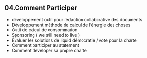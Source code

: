 ## 04.Comment Participer

- développement outil pour rédaction collaborative des documents
- Développement méthode de calcul de l’énergie des choses
- Outil de calcul de consommation 
- Sponsoring ( we still need to live )
- Évaluer les solutions de liquid démocratie / vote pour la charte 
- Comment participer  au statement 
- Comment developer sa propre charte 

